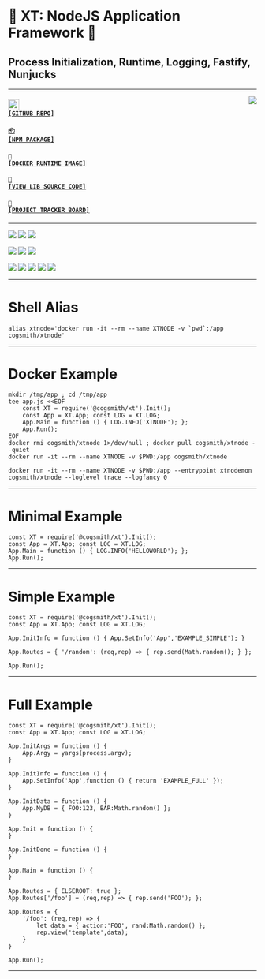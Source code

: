 # 🧰 XT: NodeJS Application Framework 🧰
## Process Initialization, Runtime, Logging, Fastify, Nunjucks

---

<a href='https://github.com/cogsmith/xt'><img src='https://github-readme-stats.vercel.app/api/pin/?username=cogsmith&repo=xt' align='right'></a>

#### <code><a href='https://github.com/cogsmith/xt'><img src='https://github.githubassets.com/images/icons/emoji/octocat.png' width='22'> [GITHUB REPO]</a></code>

#### <code><a href='https://www.npmjs.com/package/@cogsmith/xt'>📦 [NPM PACKAGE]</a></code>

#### <code><a href='https://hub.docker.com/r/cogsmith/xtnode'>🐳 [DOCKER RUNTIME IMAGE]</a></code>

#### <code><a href='https://github.com/cogsmith/xt/blob/main/index.js'>🧾 [VIEW LIB SOURCE CODE]</a></code>

#### <code><a href='https://github.com/cogsmith/xt/projects/1'>📅 [PROJECT TRACKER BOARD]</a></code>

---

[![](https://shields.io/github/package-json/v/cogsmith/xt?label=codebase)](http://github.com/cogsmith/xt)
[![](https://shields.io/github/last-commit/cogsmith/xt)](https://github.com/cogsmith/xt/commits/main)
[![](https://github.com/cogsmith/xt/actions/workflows/DEVKING_CHECK.yml/badge.svg)](https://github.com/cogsmith/xt/actions/workflows/DEVKING_CHECK.yml)

[![](https://shields.io/github/v/release/cogsmith/xt?label=latest+release)](https://github.com/cogsmith/xt/releases)
[![](https://shields.io/github/release-date/cogsmith/xt?color=blue)](https://github.com/cogsmith/xt/releases)
[![](https://shields.io/github/commits-since/cogsmith/xt/latest)](https://github.com/cogsmith/xt/commits/main)
<!-- [![](https://shields.io/github/commit-activity/m/cogsmith/xt)](https://github.com/cogsmith/xt/commits/main) -->

[![](https://shields.io/github/license/cogsmith/xt?color=lightgray)](https://github.com/cogsmith/xt/blob/main/LICENSE)
[![](https://shields.io/github/languages/code-size/cogsmith/xt)](http://github.com/cogsmith/xt)
[![](https://shields.io/github/repo-size/cogsmith/xt)](http://github.com/cogsmith/xt)
[![](https://shields.io/docker/image-size/cogsmith/xtnode?sort=date&label=docker+size)](https://hub.docker.com/r/cogsmith/xtnode)
[![](https://shields.io/github/issues-raw/cogsmith/xt)](https://github.com/cogsmith/xt/issues)

---

# Shell Alias

    alias xtnode='docker run -it --rm --name XTNODE -v `pwd`:/app cogsmith/xtnode'

---

# Docker Example

    mkdir /tmp/app ; cd /tmp/app
    tee app.js <<EOF
        const XT = require('@cogsmith/xt').Init();
        const App = XT.App; const LOG = XT.LOG;
        App.Main = function () { LOG.INFO('XTNODE'); };
        App.Run();
    EOF
    docker rmi cogsmith/xtnode 1>/dev/null ; docker pull cogsmith/xtnode --quiet
    docker run -it --rm --name XTNODE -v $PWD:/app cogsmith/xtnode

    docker run -it --rm --name XTNODE -v $PWD:/app --entrypoint xtnodemon cogsmith/xtnode --loglevel trace --logfancy 0

---

# Minimal Example

    const XT = require('@cogsmith/xt').Init();
    const App = XT.App; const LOG = XT.LOG;    
    App.Main = function () { LOG.INFO('HELLOWORLD'); };
    App.Run();

---

# Simple Example

    const XT = require('@cogsmith/xt').Init();
    const App = XT.App; const LOG = XT.LOG;    

    App.InitInfo = function () { App.SetInfo('App','EXAMPLE_SIMPLE'); }

    App.Routes = { '/random': (req,rep) => { rep.send(Math.random(); } };

    App.Run();

---

# Full Example

    const XT = require('@cogsmith/xt').Init();
    const App = XT.App; const LOG = XT.LOG;    

    App.InitArgs = function () { 
        App.Argy = yargs(process.argv); 
    }

    App.InitInfo = function () { 
        App.SetInfo('App',function () { return 'EXAMPLE_FULL' });
    }

    App.InitData = function () { 
        App.MyDB = { FOO:123, BAR:Math.random() };
    }

    App.Init = function () {
    }

    App.InitDone = function () {
    }

    App.Main = function () {
    }

    App.Routes = { ELSEROOT: true };
    App.Routes['/foo'] = (req,rep) => { rep.send('FOO'); };

    App.Routes = {
        '/foo': (req,rep) => {
            let data = { action:'FOO', rand:Math.random() };
            rep.view('template',data);
        }
    }

    App.Run();

---